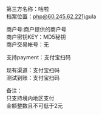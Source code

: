 第三方名称：咕啦  
档案位置：php@60.245.62.221\gula  
 
商户号:商户提供的商户号  
商户密钥KEY：MD5秘钥  
商户交易帐号：无  
 
支持payment：支付宝扫码  
  
现有渠道：支付宝扫码  
测试到账：支付宝扫码  
  
备注：  
只支持境内地区支付  
金额整数且不可低于2元  